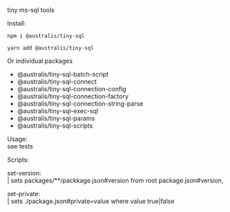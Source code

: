 tiny ms-sql tools

Install:

    npm i @australis/tiny-sql

    yarn add @australis/tiny-sql

Or individual packages

- @australis/tiny-sql-batch-script  
- @australis/tiny-sql-connect  
- @australis/tiny-sql-connection-config  
- @australis/tiny-sql-connection-factory  
- @australis/tiny-sql-connection-string-parse  
- @australis/tiny-sql-exec-sql  
- @australis/tiny-sql-params  
- @australis/tiny-sql-scripts  


Usage:  
see tests

Scripts:

set-version:  
| sets packages/**/packkage.json#version from root package.json#version,  

set-private:  
| sets ./package.json#private=value where value true|false
